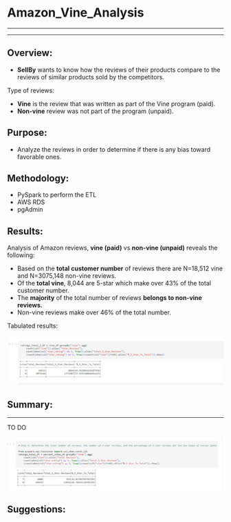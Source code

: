 # Amazon_Vine_Analysis
------
------
## Overview:
- **SellBy** wants to know how the reviews of their products compare to the reviews of similar products sold by the competitors.

Type of reviews:
- **Vine** is the review that was written as part of the Vine program (paid).
- **Non-vine** review was not part of the program (unpaid).


## Purpose:
- Analyze the reviews in order to determine if there is any bias toward favorable ones.

## Methodology:
- PySpark to perform the ETL
- AWS RDS
- pgAdmin

## Results:
Analysis of Amazon reviews, **vine (paid)** vs **non-vine (unpaid)** reveals the following:
- Based on the **total customer number** of reviews there are N=18,512 vine and N=3075,148 non-vine reviews.  
- Of the **total vine**, 8,044 are 5-star which make over 43% of the total customer number.
- The **majority** of the total number of reviews **belongs to non-vine reviews.**
- Non-vine reviews make over 46% of the total number.

Tabulated results:

![](total_comparison_vine_vs_not.png)

## Summary:
------
TO DO



![](comparison_vine_vs_not_percentage.png)


## Suggestions:
